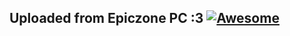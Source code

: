 ## Uploaded from Epiczone PC :3 [![Awesome](https://raw.githubusercontent.com/WindowsTools2077/WPC-Useful-Box/main/Scripts/data/Cloud.png)](https://awesome.re)
